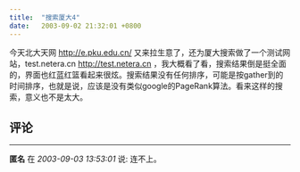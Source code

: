 ```yaml
---
title:  "搜索厦大4"
date:   2003-09-02 21:32:01 +0800
---
```


今天北大天网 http://e.pku.edu.cn/ 又来拉生意了，还为厦大搜索做了一个测试网站，test.netera.cn http://test.netera.cn ，我大概看了看，搜索结果倒是挺全面的，界面也红蓝红篮看起来很炫。搜索结果没有任何排序，可能是按gather到的时间排序，也就是说，应该是没有类似google的PageRank算法。看来这样的搜索，意义也不是太大。  


## 评论

*****
**匿名** 在 *2003-09-03 13:53:01* 说: 连不上。

